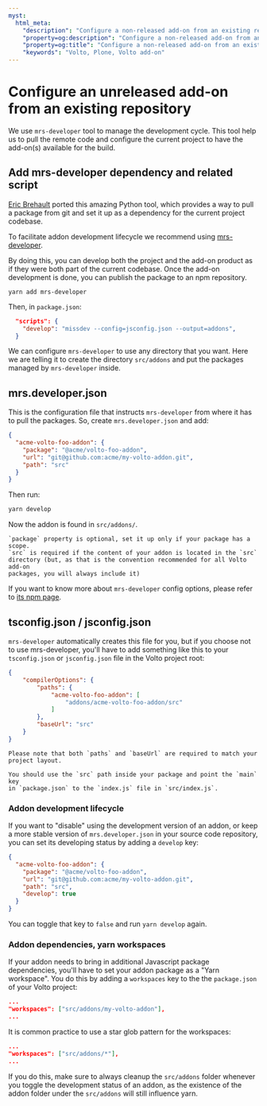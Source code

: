 ```yaml
---
myst:
  html_meta:
    "description": "Configure a non-released add-on from an existing repository"
    "property=og:description": "Configure a non-released add-on from an existing repository"
    "property=og:title": "Configure a non-released add-on from an existing repository"
    "keywords": "Volto, Plone, Volto add-on"
---
```


# Configure an unreleased add-on from an existing repository

We use `mrs-developer` tool to manage the development cycle.
This tool help us to pull the remote code and configure the current project to have the add-on(s) available for the build.

## Add mrs-developer dependency and related script

[Eric Brehault](https://github.com/ebrehault) ported this amazing Python tool,
which provides a way to pull a package from git and set it up as a dependency
for the current project codebase.

To facilitate addon development lifecycle we recommend using
[mrs-developer](https://www.npmjs.com/package/mrs-developer).

By doing this, you can develop both the project and the add-on product as if
they were both part of the current codebase. Once the add-on development is
done, you can publish the package to an npm repository.

```shell
yarn add mrs-developer
```

Then, in `package.json`:

```json hl_lines="2"
  "scripts": {
    "develop": "missdev --config=jsconfig.json --output=addons",
  }
```

We can configure `mrs-developer` to use any directory that you want. Here we
are telling it to create the directory `src/addons` and put the packages
managed by `mrs-developer` inside.

## mrs.developer.json

This is the configuration file that instructs `mrs-developer` from where it has
to pull the packages. So, create `mrs.developer.json` and add:

```json
{
  "acme-volto-foo-addon": {
    "package": "@acme/volto-foo-addon",
    "url": "git@github.com:acme/my-volto-addon.git",
    "path": "src"
  }
}
```

Then run:

```bash
yarn develop
```

Now the addon is found in `src/addons/`.

```{note}
`package` property is optional, set it up only if your package has a scope.
`src` is required if the content of your addon is located in the `src`
directory (but, as that is the convention recommended for all Volto add-on
packages, you will always include it)
```

If you want to know more about `mrs-developer` config options, please refer to
[its npm page](https://www.npmjs.com/package/mrs-developer).

## tsconfig.json / jsconfig.json

`mrs-developer` automatically creates this file for you, but if you choose not
to use mrs-developer, you'll have to add something like this to your
`tsconfig.json` or `jsconfig.json` file in the Volto project root:

```json
{
    "compilerOptions": {
        "paths": {
            "acme-volto-foo-addon": [
                "addons/acme-volto-foo-addon/src"
            ]
        },
        "baseUrl": "src"
    }
}
```

```{warning}
Please note that both `paths` and `baseUrl` are required to match your
project layout.
```

```{tip}
You should use the `src` path inside your package and point the `main` key
in `package.json` to the `index.js` file in `src/index.js`.
```

### Addon development lifecycle

If you want to "disable" using the development version of an addon, or keep
a more stable version of `mrs.developer.json` in your source code repository,
you can set its developing status by adding a `develop` key:

```json
{
  "acme-volto-foo-addon": {
    "package": "@acme/volto-foo-addon",
    "url": "git@github.com:acme/my-volto-addon.git",
    "path": "src",
    "develop": true
  }
}
```

You can toggle that key to `false` and run `yarn develop` again.

### Addon dependencies, yarn workspaces

If your addon needs to bring in additional Javascript package dependencies,
you'll have to set your addon package as a "Yarn workspace". You do this by
adding a `workspaces` key to the the `package.json` of your Volto project:

```json
...
"workspaces": ["src/addons/my-volto-addon"],
...
```

It is common practice to use a star glob pattern for the workspaces:

```json
...
"workspaces": ["src/addons/*"],
...
```

If you do this, make sure to always cleanup the `src/addons` folder whenever
you toggle the development status of an addon, as the existence of the addon
folder under the `src/addons` will still influence yarn.
